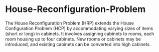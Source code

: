# House-Reconfiguration-Problem

The House Reconfiguration Problem (HRP) extends the House Configuration Problem (HCP) by accommodating varying sizes of items (short or long) in cabinets. It involves assigning cabinets to rooms, each room housing up to four cabinets. New rooms or cabinets may be introduced, and existing cabinets can be converted into high cabinets.
